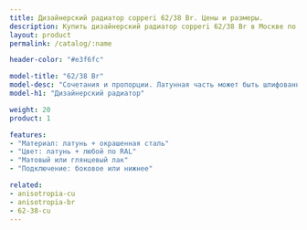 ```yaml
---
title: Дизайнерский радиатор copperi 62/38 Br. Цены и размеры.
description: Купить дизайнерский радиатор copperi 62/38 Br в Москве по цене производителя.
layout: product
permalink: /catalog/:name

header-color: "#e3f6fc"

model-title: "62/38 Br"
model-desc: "Сочетания и пропорции. Латунная часть может быть шлифованной или полированной, с матовым или глянцевым покрытием. Стальная - окрашена в любой цвет по каталогу RAL."
model-h1: "Дизайнерский радиатор"

weight: 20
product: 1

features:
- "Материал: латунь + окрашенная сталь"
- "Цвет: латунь + любой по RAL"
- "Матовый или глянцевый лак"
- "Подключение: боковое или нижнее"

related:
- anisotropia-cu
- anisotropia-br
- 62-38-cu
---
```

